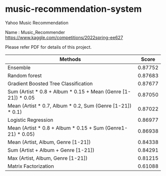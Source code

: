 # music-recommendation-system
Yahoo Music Recommendation

Name : Music_Recommender
https://www.kaggle.com/competitions/2022spring-ee627

Please refer PDF for details of this project.

| Methods  | Score |
| ------------- | ------------- |
| Ensemble  | 0.87752  |
| Random forest  | 0.87683  |
| Gradient Boosted Tree Classification  | 0.87677  |
| Sum (Artist * 0.8 + Album * 0.15 + Mean (Genre [1-21]) * 0.05  | 0.87050  |
| Mean (Artist * 0.7, Album * 0.2, Sum (Genre [1-21]) * 0.1)  | 0.87022  |
| Logistic Regression  | 0.86977  |
| Mean (Artist * 0.8 + Album * 0.15 + Sum (Genre1-21) * 0.05) | 0.86938  |
| Mean (Artist, Album, Genre [1-21])  | 0.84338 |
| Sum (Artist + Album + Genre [1-21])  | 0.84291  |
| Max (Artist, Album, Genre [1-21])  | 0.81215  |
| Matrix Factorization   | 0.61088  |







 






